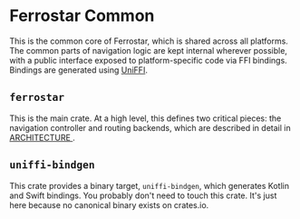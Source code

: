 # Ferrostar Common

This is the common core of Ferrostar, which is shared across all platforms. The common parts of navigation
logic are kept internal wherever possible, with a public interface exposed to platform-specific code
via FFI bindings. Bindings are generated using [UniFFI](https://mozilla.github.io/uniffi-rs/).

## `ferrostar`

This is the main crate. At a high level, this defines two critical pieces: the navigation controller
and routing backends, which are described in detail in [ARCHITECTURE ](../ARCHITECTURE.md).

## `uniffi-bindgen`

This crate provides a binary target, `uniffi-bindgen`, which generates Kotlin and Swift bindings.
You probably don't need to touch this crate. It's just here because no canonical binary exists on crates.io.